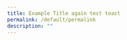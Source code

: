 ```yaml
---
title: Example Title again test toast
permalink: /default/permalink
description: ""
---
```














































